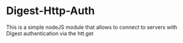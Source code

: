 # Digest-Http-Auth
This is a simple nodeJS module that allows to connect to servers with Digest authentication via the htt.get 
